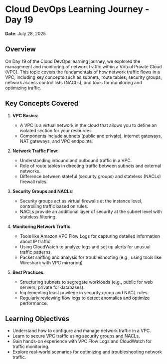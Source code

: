 # Cloud DevOps Learning Journey - Day 19
**Date**: July 28, 2025  


## Overview
On Day 19 of the Cloud DevOps learning journey, we explored the management and monitoring of network traffic within a Virtual Private Cloud (VPC). This topic covers the fundamentals of how network traffic flows in a VPC, including key concepts such as subnets, route tables, security groups, network access control lists (NACLs), and tools for monitoring and optimizing traffic.

## Key Concepts Covered
1. **VPC Basics**:
   - A VPC is a virtual network in the cloud that allows you to define an isolated section for your resources.
   - Components include subnets (public and private), internet gateways, NAT gateways, and VPC endpoints.

2. **Network Traffic Flow**:
   - Understanding inbound and outbound traffic in a VPC.
   - Role of route tables in directing traffic between subnets and external networks.
   - Difference between stateful (security groups) and stateless (NACLs) firewall rules.

3. **Security Groups and NACLs**:
   - Security groups act as virtual firewalls at the instance level, controlling traffic based on rules.
   - NACLs provide an additional layer of security at the subnet level with stateless filtering.

4. **Monitoring Network Traffic**:
   - Tools like Amazon VPC Flow Logs for capturing detailed information about IP traffic.
   - Using CloudWatch to analyze logs and set up alerts for unusual traffic patterns.
   - Packet sniffing and analysis for troubleshooting (e.g., using tools like Wireshark with VPC mirroring).

5. **Best Practices**:
   - Structuring subnets to segregate workloads (e.g., public for web servers, private for databases).
   - Implementing least privilege in security group and NACL rules.
   - Regularly reviewing flow logs to detect anomalies and optimize performance.

## Learning Objectives
- Understand how to configure and manage network traffic in a VPC.
- Learn to secure VPC traffic using security groups and NACLs.
- Gain hands-on experience with VPC Flow Logs and CloudWatch for traffic monitoring.
- Explore real-world scenarios for optimizing and troubleshooting network traffic.

#